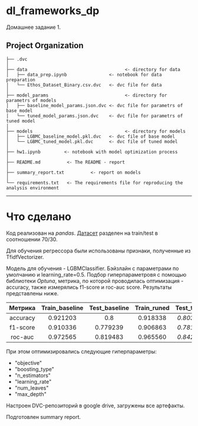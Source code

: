 # dl_frameworks_dp

Домашнее задание 1.

Project Organization
------------

    ├── .dvc
    │
    ├── data                                     <- directory for data
    │   ├── data_prep.ipynb                <- notebook for data preparation
    │   └── Ethos_Dataset_Binary.csv.dvc   <- dvc file for data
    │
    ├── model_params                             <- directory for parametrs of models
    │   ├── baseline_model_params.json.dvc <- dvc file for parametrs of base model
    │   └── tuned_model_params.json.dvc    <- dvc file for parametrs of tuned model
    │
    ├── models                                   <- directory for models
    │   ├── LGBMC_baseline_model.pkl.dvc   <- dvc file of base model
    │   └── LGBMC_tuned_model.pkl.dvc      <- dvc file of tuned model
    │
    ├── hw1.ipynb         <- notebook with model optimization process
    │
    ├── README.md          <- The README - report
    │
    ├── summary_report.txt          <- report on models
    │
    └── requirements.txt   <- The requirements file for reproducing the analysis environment

--------

# Что сделано
Код реализован на *pandas*.
[Датасет](https://github.com/intelligence-csd-auth-gr/Ethos-Hate-Speech-Dataset/blob/master/ethos/ethos_data/Ethos_Dataset_Binary.csv)
разделен на train/test в соотношении 70/30.

Для обучения регрессора были использованы признаки, полученные из TfidfVectorizer.

Модель для обучения - LGBMClassifier.
Бэйзлайн с параметрами по умолчанию и learning_rate=0.5.
Подбор гиперпараметровя с помощью библиотеки *Optuna*, метрика, по которой проводилась оптимизация - accuracy, 
также измерялись f1-score и roc-auc score. Результаты представлены ниже.

| Метрика  | Train_baseline | Test_baseline | Train_runed | Test_tuned |
|:--------:|:--------------:|:-------------:|:-----------:|:----------:|
| accuracy |    0.921203    |      0.8      |  0.918338   | *0.803333* | 
| f1-score |    0.910336    |   0.779239    |  0.906863   | *0.781414* | 
| roc-auc  |    0.972565    |   0.819483    |  0.965560   | *0.842506* | 

При этом оптимизировались следующие гиперпараметры:
- "objective"
- "boosting_type"
- "n_estimators"
- "learning_rate"
- "num_leaves"
- "max_depth"

Настроен DVC-репозиторий в google drive, загружены все артефакты.

Подготовлен summary report.